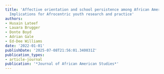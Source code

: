 ```yaml
---
title: 'Affective orientation and school persistence among African American youth:
  Implications for Afrocentric youth research and practice'
authors:
- Husain Lateef
- Lauara Brugger
- Donte Boyd
- Adrian Gale
- Ed-Dee Williams
date: '2022-01-01'
publishDate: '2025-07-08T21:56:01.340031Z'
publication_types:
- article-journal
publication: '*Journal of African American Studies*'
---
```

